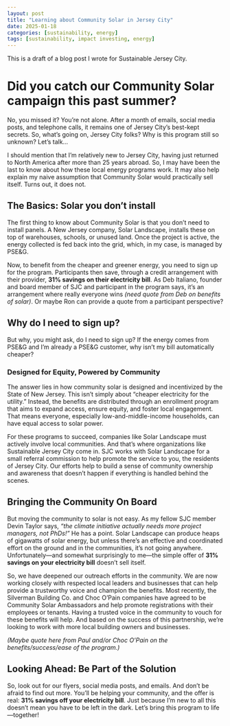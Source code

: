 ```yaml
---
layout: post
title: "Learning about Community Solar in Jersey City"
date: 2025-01-18
categories: [sustainability, energy]
tags: [sustainability, impact investing, energy]
---
```


This is a draft of a blog post I wrote for Sustainable Jersey City.

# Did you catch our Community Solar campaign this past summer?

No, you missed it? You’re not alone. After a month of emails, social media posts, and telephone calls, it remains one of Jersey City’s best-kept secrets. So, what’s going on, Jersey City folks? Why is this program still so unknown? Let’s talk…

I should mention that I’m relatively new to Jersey City, having just returned to North America after more than 25 years abroad. So, I may have been the last to know about how these local energy programs work. It may also help explain my naive assumption that Community Solar would practically sell itself. Turns out, it does not.

## The Basics: Solar you don’t install

The first thing to know about Community Solar is that you don’t need to install panels. A New Jersey company, Solar Landscape, installs these on top of warehouses, schools, or unused land. Once the project is active, the energy collected is fed back into the grid, which, in my case, is managed by PSE&G.

Now, to benefit from the cheaper and greener energy, you need to sign up for the program. Participants then save, through a credit arrangement with their provider, **31% savings on their electricity bill**. As Deb Italiano, founder and board member of SJC and participant in the program says, it’s an arrangement where really everyone wins *(need quote from Deb on benefits of solar)*. Or maybe Ron can provide a quote from a participant perspective?

## Why do I need to sign up?

But why, you might ask, do I need to sign up? If the energy comes from PSE&G and I’m already a PSE&G customer, why isn’t my bill automatically cheaper?

### Designed for Equity, Powered by Community

The answer lies in how community solar is designed and incentivized by the State of New Jersey. This isn’t simply about “cheaper electricity for the utility.” Instead, the benefits are distributed through an enrollment program that aims to expand access, ensure equity, and foster local engagement. That means everyone, especially low-and-middle-income households, can have equal access to solar power.

For these programs to succeed, companies like Solar Landscape must actively involve local communities. And that’s where organizations like Sustainable Jersey City come in. SJC works with Solar Landscape for a small referral commission to help promote the service to you, the residents of Jersey City. Our efforts help to build a sense of community ownership and awareness that doesn’t happen if everything is handled behind the scenes.

## Bringing the Community On Board

But moving the community to solar is not easy. As my fellow SJC member Devin Taylor says, *“the climate initiative actually needs more project managers, not PhDs!”* He has a point. Solar Landscape can produce heaps of gigawatts of solar energy, but unless there’s an effective and coordinated effort on the ground and in the communities, it’s not going anywhere. Unfortunately—and somewhat surprisingly to me—the simple offer of **31% savings on your electricity bill** doesn’t sell itself.

So, we have deepened our outreach efforts in the community. We are now working closely with respected local leaders and businesses that can help provide a trustworthy voice and champion the benefits. Most recently, the Silverman Building Co. and Choc O’Pain companies have agreed to be Community Solar Ambassadors and help promote registrations with their employees or tenants. Having a trusted voice in the community to vouch for these benefits will help. And based on the success of this partnership, we’re looking to work with more local building owners and businesses.

*(Maybe quote here from Paul and/or Choc O’Pain on the benefits/success/ease of the program.)*

## Looking Ahead: Be Part of the Solution

So, look out for our flyers, social media posts, and emails. And don’t be afraid to find out more. You’ll be helping your community, and the offer is real: **31% savings off your electricity bill**. Just because I’m new to all this doesn’t mean you have to be left in the dark. Let’s bring this program to life—together!

